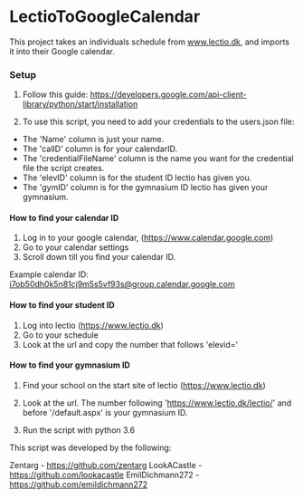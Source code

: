 # LectioToGoogleCalendar
This project takes an individuals schedule from www.lectio.dk, and imports it into their Google calendar.

### Setup
1. Follow this guide: https://developers.google.com/api-client-library/python/start/installation

2. To use this script, you need to add your credentials to the users.json file:

- The 'Name' column is just your name.
- The 'calID' column is for your calendarID.
- The 'credentialFileName' column is the name you want for the credential file the script creates.
- The 'elevID' column is for the student ID lectio has given you.
- The 'gymID' column is for the gymnasium ID lectio has given your gymnasium.

#### How to find your calendar ID
1. Log in to your google calendar, (https://www.calendar.google.com)
2. Go to your calendar settings
3. Scroll down till you find your calendar ID.

Example calendar ID: i7ob50dh0k5n81cj9m5s5vf93s@group.calendar.google.com

#### How to find your student ID
1. Log into lectio (https://www.lectio.dk)
2. Go to your schedule
3. Look at the url and copy the number that follows 'elevid='

#### How to find your gymnasium ID
1. Find your school on the start site of lectio (https://www.lectio.dk)
2. Look at the url. The number following 'https://www.lectio.dk/lectio/' and before '/default.aspx' is your gymnasium ID.

3. Run the script with python 3.6

This script was developed by the following:

Zentarg - https://github.com/zentarg
LookACastle - https://github.com/lookacastle
EmilDichmann272 - https://github.com/emildichmann272
